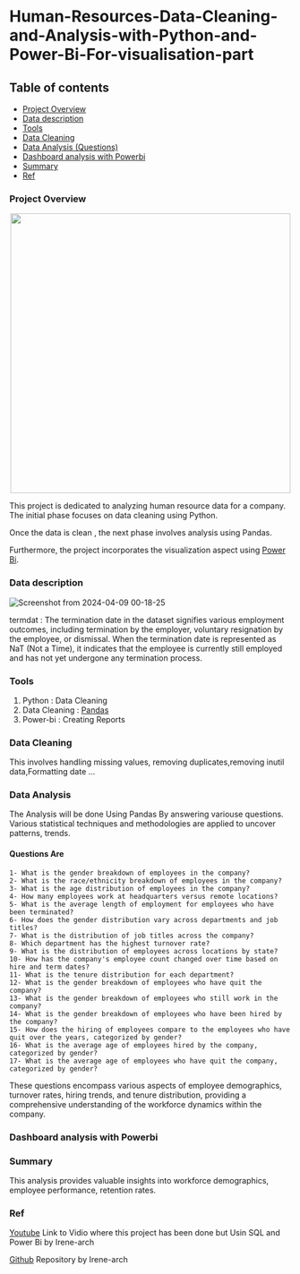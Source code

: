 # Human-Resources-Data-Cleaning-and-Analysis-with-Python-and-Power-Bi-For-visualisation-part

## Table of contents
- [Project Overview](#project-overview)
- [Data description](#data-description)
- [Tools](#tools)
- [Data Cleaning](#Data-cleaning)
- [Data Analysis (Questions)](#data-analysis)
- [Dashboard analysis with Powerbi](#dashboard-analysis-with-powerbi)
- [Summary](#summary)
- [Ref](#ref)

### Project Overview

<p align="center">
<img src="https://github.com/smdhen/Human-Resources-Data-Cleaning-and-Analysis-with-Python-and-Power-Bi-For-visualisation-part/assets/96498289/973c54bb-8647-41c7-88da-c43eaea1e17b" width="500"/> 
</p>

This project is dedicated to analyzing human resource data for a company. The initial phase focuses on data cleaning using Python.

Once the data is clean , the next phase involves  analysis using Pandas.

Furthermore, the project incorporates the visualization aspect using [Power Bi](https://learn.microsoft.com/fr-fr/power-bi/). 

### Data description
![Screenshot from 2024-04-09 00-18-25](https://github.com/smdhen/Human-Resources-Data-Cleaning-and-Analysis-with-Python-and-Power-Bi-For-visualisation-part/assets/96498289/dfa23e01-3269-47f5-b065-a2fbb9b32a67)

termdat :  The termination date in the dataset signifies various employment outcomes, including termination by the employer, voluntary resignation by the employee, or dismissal. When the termination date is represented as NaT (Not a Time), it indicates that the employee is currently still employed and has not yet undergone any termination process.

### Tools

1. Python : Data Cleaning 
2. Data Cleaning : [Pandas](https://pandas.pydata.org/docs/user_guide/10min.html#grouping)
3. Power-bi : Creating Reports

### Data Cleaning

This involves handling missing values, removing duplicates,removing inutil data,Formatting date ...

### Data Analysis

The Analysis will be done Using Pandas By answering variouse questions. Various statistical techniques and methodologies are applied to uncover patterns, trends.

#### Questions Are 

    1- What is the gender breakdown of employees in the company?
    2- What is the race/ethnicity breakdown of employees in the company?
    3- What is the age distribution of employees in the company?
    4- How many employees work at headquarters versus remote locations?
    5- What is the average length of employment for employees who have been terminated?
    6- How does the gender distribution vary across departments and job titles?
    7- What is the distribution of job titles across the company?
    8- Which department has the highest turnover rate?
    9- What is the distribution of employees across locations by state?
    10- How has the company's employee count changed over time based on hire and term dates?
    11- What is the tenure distribution for each department?
    12- What is the gender breakdown of employees who have quit the company?
    13- What is the gender breakdown of employees who still work in the company?
    14- What is the gender breakdown of employees who have been hired by the company?
    15- How does the hiring of employees compare to the employees who have quit over the years, categorized by gender?
    16- What is the average age of employees hired by the company, categorized by gender?
    17- What is the average age of employees who have quit the company, categorized by gender?

These questions encompass various aspects of employee demographics, turnover rates, hiring trends, and tenure distribution, providing a comprehensive understanding of the workforce dynamics within the company.

### Dashboard analysis with Powerbi

### Summary
This analysis provides valuable insights into workforce demographics, employee performance, retention rates.
### Ref
[Youtube](https://www.youtube.com/watch?v=PzyZI9uLXvY&t=1040s) Link to Vidio where this project has been done but Usin SQL and Power Bi by Irene-arch 

[Github](https://github.com/Irene-arch/HR-Dashboard-MySQL-PowerBI) Repository by  Irene-arch 
